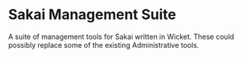 # Sakai Management Suite
A suite of management tools for Sakai written in Wicket. These could possibly replace some of the existing Administrative tools.
